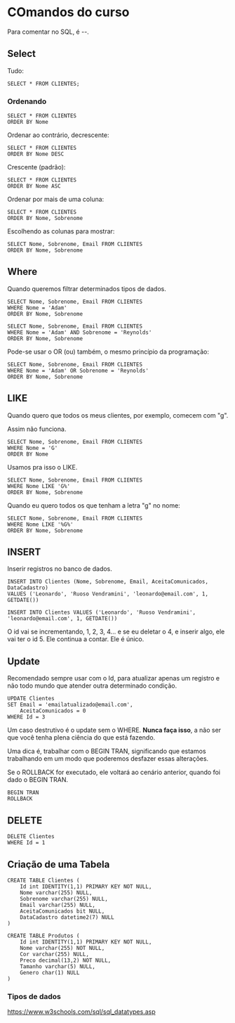 # COmandos do curso

Para comentar no SQL, é --.

## Select

Tudo:

```
SELECT * FROM CLIENTES;
```

### Ordenando

```
SELECT * FROM CLIENTES
ORDER BY Nome
```

Ordenar ao contrário, decrescente:

```
SELECT * FROM CLIENTES
ORDER BY Nome DESC
```

Crescente (padrão):

```
SELECT * FROM CLIENTES
ORDER BY Nome ASC
```

Ordenar por mais de uma coluna:

```
SELECT * FROM CLIENTES
ORDER BY Nome, Sobrenome
```

Escolhendo as colunas para mostrar:

```
SELECT Nome, Sobrenome, Email FROM CLIENTES
ORDER BY Nome, Sobrenome
```

## Where

Quando queremos filtrar determinados tipos de dados.

```
SELECT Nome, Sobrenome, Email FROM CLIENTES
WHERE Nome = 'Adam'
ORDER BY Nome, Sobrenome
```

```
SELECT Nome, Sobrenome, Email FROM CLIENTES
WHERE Nome = 'Adam' AND Sobrenome = 'Reynolds'
ORDER BY Nome, Sobrenome
```

Pode-se usar o OR (ou) também, o mesmo princípio da programação:

```
SELECT Nome, Sobrenome, Email FROM CLIENTES
WHERE Nome = 'Adam' OR Sobrenome = 'Reynolds'
ORDER BY Nome, Sobrenome
```

## LIKE

Quando quero que todos os meus clientes, por exemplo, comecem com "g".

Assim não funciona.

```
SELECT Nome, Sobrenome, Email FROM CLIENTES
WHERE Nome = 'G'
ORDER BY Nome
```

Usamos pra isso o LIKE.

```
SELECT Nome, Sobrenome, Email FROM CLIENTES
WHERE Nome LIKE 'G%'
ORDER BY Nome, Sobrenome
```

Quando eu quero todos os que tenham a letra "g" no nome:

```
SELECT Nome, Sobrenome, Email FROM CLIENTES
WHERE Nome LIKE '%G%'
ORDER BY Nome, Sobrenome
```

## INSERT

Inserir registros no banco de dados.

```
INSERT INTO Clientes (Nome, Sobrenome, Email, AceitaComunicados, DataCadastro)
VALUES ('Leonardo', 'Ruoso Vendramini', 'leonardo@email.com', 1, GETDATE())
```

```
INSERT INTO Clientes VALUES ('Leonardo', 'Ruoso Vendramini', 'leonardo@email.com', 1, GETDATE())
```

O id vai se incrementando, 1, 2, 3, 4... e se eu deletar o 4, e inserir algo, ele vai ter o id 5. Ele continua a contar. Ele é único.

## Update

Recomendado sempre usar com o Id, para atualizar apenas um registro e não todo mundo que atender outra determinado condição.

```
UPDATE Clientes
SET Email = 'emailatualizado@email.com',
    AceitaComunicados = 0
WHERE Id = 3
```

Um caso destrutivo é o update sem o WHERE. **Nunca faça isso**, a não ser que você tenha plena ciência do que está fazendo.

Uma dica é, trabalhar com o BEGIN TRAN, significando que estamos trabalhando em um modo que poderemos desfazer essas alterações.

Se o ROLLBACK for executado, ele voltará ao cenário anterior, quando foi dado o BEGIN TRAN.

```
BEGIN TRAN
ROLLBACK
```

## DELETE

```
DELETE Clientes
WHERE Id = 1
```

## Criação de uma Tabela

```
CREATE TABLE Clientes (
    Id int IDENTITY(1,1) PRIMARY KEY NOT NULL,
    Nome varchar(255) NULL,
    Sobrenome varchar(255) NULL,
    Email varchar(255) NULL,
    AceitaComunicados bit NULL,
    DataCadastro datetime2(7) NULL
)
```

```
CREATE TABLE Produtos (
    Id int IDENTITY(1,1) PRIMARY KEY NOT NULL,
    Nome varchar(255) NOT NULL,
    Cor varchar(255) NULL,
    Preco decimal(13,2) NOT NULL,
    Tamanho varchar(5) NULL,
    Genero char(1) NULL
)
```

### Tipos de dados

https://www.w3schools.com/sql/sql_datatypes.asp

